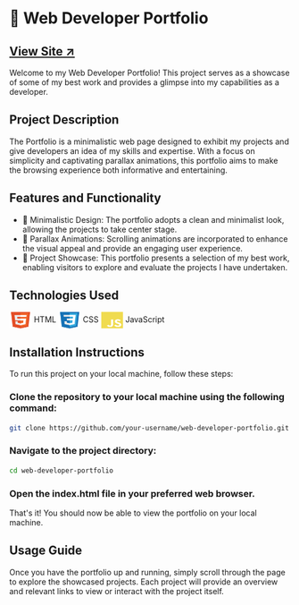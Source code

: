 # 🌟 Web Developer Portfolio

## [View Site ↗️](https://munozcesarcm.github.io/Portfolio/)

Welcome to my Web Developer Portfolio! This project serves as a showcase of some of my best work and provides a glimpse into my capabilities as a developer.

## Project Description
The Portfolio is a minimalistic web page designed to exhibit my projects and give developers an idea of my skills and expertise. With a focus on simplicity and captivating parallax animations, this portfolio aims to make the browsing experience both informative and entertaining.

## Features and Functionality
* 💼 Minimalistic Design: The portfolio adopts a clean and minimalist look, allowing the projects to take center stage.
* 🌈 Parallax Animations: Scrolling animations are incorporated to enhance the visual appeal and provide an engaging user experience.
* 🚀 Project Showcase: This portfolio presents a selection of my best work, enabling visitors to explore and evaluate the projects I have undertaken.

## Technologies Used

<img align="center" alt="Rafa-HTML" height="30" width="40" src="https://raw.githubusercontent.com/devicons/devicon/master/icons/html5/html5-original.svg"> HTML
<img align="center" alt="Rafa-CSS" height="30" width="40" src="https://raw.githubusercontent.com/devicons/devicon/master/icons/css3/css3-original.svg"> CSS
<img align="center" alt="Rafa-Js" height="30" width="40" src="https://raw.githubusercontent.com/devicons/devicon/master/icons/javascript/javascript-plain.svg"> JavaScript

## Installation Instructions
To run this project on your local machine, follow these steps:

### Clone the repository to your local machine using the following command:

```bash
git clone https://github.com/your-username/web-developer-portfolio.git
```

### Navigate to the project directory:

```bash
cd web-developer-portfolio
```

### Open the index.html file in your preferred web browser.

That's it! You should now be able to view the portfolio on your local machine.

## Usage Guide
Once you have the portfolio up and running, simply scroll through the page to explore the showcased projects. Each project will provide an overview and relevant links to view or interact with the project itself.

